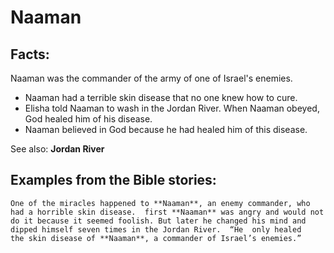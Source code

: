 Naaman
======

Facts:
------

Naaman was the commander of the army of one of Israel's enemies.

-   Naaman had a terrible skin disease that no one knew how to cure.
-   Elisha told Naaman to wash in the Jordan River. When Naaman obeyed,
    God healed him of his disease.
-   Naaman believed in God because he had healed him of this disease.

See also: **Jordan River**

Examples from the Bible stories:
--------------------------------

    One of the miracles happened to **Naaman**, an enemy commander, who
    had a horrible skin disease.  first **Naaman** was angry and would not
    do it because it seemed foolish. But later he changed his mind and
    dipped himself seven times in the Jordan River.  “He  only healed
    the skin disease of **Naaman**, a commander of Israel’s enemies.”
